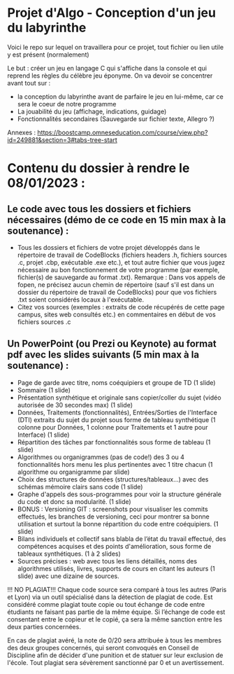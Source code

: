 # Projet d'Algo - Conception d'un jeu du labyrinthe

Voici le repo sur lequel on travaillera pour ce projet, tout fichier ou lien utile y est présent (normalement)

Le but : créer un jeu en langage C qui s'affiche dans la console et qui reprend les règles du célèbre jeu éponyme.
On va devoir se concentrer avant tout sur  :
 - la conception du labyrinthe avant de parfaire le jeu en lui-même, car ce sera le coeur de notre programme
 - La jouabilité du jeu (affichage, indications, guidage)
 - Fonctionnalités secondaires (Sauvegarde sur fichier texte, Allegro ?)

Annexes : https://boostcamp.omneseducation.com/course/view.php?id=249881&section=3#tabs-tree-start


# Contenu du dossier à rendre le 08/01/2023 : 
## Le code avec tous les dossiers et fichiers nécessaires (démo de ce code en 15 min max à la soutenance) :
 - Tous les dossiers et fichiers de votre projet développés dans le répertoire de travail de CodeBlocks (fichiers headers .h, fichiers sources .c, projet .cbp, exécutable .exe etc.), et tout autre fichier que vous jugez nécessaire au bon fonctionnement de votre programme (par exemple, fichier(s) de sauvegarde au format .txt).
Remarque : Dans vos appels de fopen, ne précisez aucun chemin de répertoire (sauf s'il est dans un dossier du répertoire de travail de CodeBlocks) pour que vos fichiers .txt soient considérés locaux à l'exécutable.
- Citez vos sources (exemples : extraits de code récupérés de cette page campus, sites web consultés etc.) en commentaires en début de vos fichiers sources .c

## Un PowerPoint (ou Prezi ou Keynote) au format pdf avec les slides suivants (5 min max à la soutenance) :
- Page de garde avec titre, noms coéquipiers et groupe de TD (1 slide)
- Sommaire (1 slide)
- Présentation synthétique et originale sans copier/coller du sujet (vidéo autorisée de 30 secondes max) (1 slide)
- Données, Traitements (fonctionnalités), Entrées/Sorties de l'Interface (DTI) extraits du sujet du projet sous forme de tableau synthétique (1 colonne pour Données, 1 colonne pour Traitements et 1 autre pour Interface) (1 slide)
- Répartition des tâches par fonctionnalités sous forme de tableau (1 slide)
- Algorithmes ou organigrammes (pas de code!) des 3 ou 4 fonctionnalités hors menu les plus pertinentes avec 1 titre chacun  (1 algorithme ou organigramme par slide)
- Choix des structures de données (structures/tableaux…) avec des schémas mémoire clairs sans code (1 slide)
- Graphe d'appels des sous-programmes pour voir la structure générale du code et donc sa modularité. (1 slide)
- BONUS : Versioning GIT : screenshots pour visualiser les commits effectués, les branches de versioning, ceci pour montrer sa bonne utilisation et surtout la bonne répartition du code entre coéquipiers. (1 slide)
- Bilans individuels et collectif sans blabla de l’état du travail effectué, des compétences acquises et des points d'amélioration, sous forme de tableaux synthétiques. (1 à 2 slides)
- Sources précises : web avec tous les liens détaillés, noms des algorithmes utilisés, livres, supports de cours en citant les auteurs (1 slide) avec une dizaine de sources.


!!! NO PLAGIAT!!!
Chaque code source sera comparé à tous les autres (Paris et Lyon) via un outil spécialisé dans la détection de plagiat de code.  Est considéré comme plagiat toute copie ou tout échange de code entre étudiants ne faisant pas partie de la même équipe.  Si l’échange de code est consentant entre le copieur et le copié, ça sera la même sanction entre les deux parties concernées.

En cas de plagiat avéré, la note de 0/20 sera attribuée à tous les membres des deux groupes concernés, qui seront convoqués en Conseil de Discipline afin de décider d'une punition et de statuer sur leur exclusion de l'école. Tout plagiat sera sévèrement sanctionné par 0 et un avertissement. 


